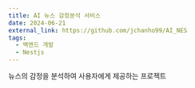 ```yaml
---
title: AI 뉴스 감정분석 서비스
date: 2024-06-21
external_link: https://github.com/jchanho99/AI_NES
tags:
  - 백엔드 개발
  - Nestjs
---
```


뉴스의 감정을 분석하여 사용자에게 제공하는 프로젝트
<!--more-->
